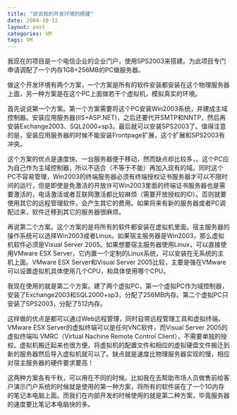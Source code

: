 ```yaml
---
title: "说说我的开发环境的搭建"
date: 2004-10-12
layout: post
categories: VM
tags: VM
---
```


我现在的项目是一个电信企业的企业门户，使用SPS2003来搭建。为此项目专门申请调配了一个内存1GB+256MB的PC做服务器。

做这个开发环境有两个方案，一个方案是所有的软件安装都安装在这个物理服务器上面，另一种方案是在这个PC上面做若干个虚拟机，模拟真实的环境。

首先说说第一个方案。第一个方案需要将这个PC安装Win2003系统，并建成主域控制器。安装应用服务器(IIS+ASP.NET)，之后还要代开SMTP和NNTP，然后再安装Exchange2003、SQL2000+sp3。最后就可以安装SPS2003了。值得注意的是，安装应用服务器的时候不能安装Frontpage扩展，这个扩展和SPS2003有冲突。

这个方案的优点是速度快、一台服务器便于移动，然而缺点却比较多，。这个PC应为自己作为主域控制器，所以不适合（不等于不能）再加入现有的域。同时这个PC不容易管理，Win2003的终端服务器必须有终端授权证书服务器才可以不限时间的运行，但是即使是免激活的开放许可Win2003里面的终端证书服务器也是需要激活的，电话激活或者互联网激活都比较麻烦（需要开放授权的ID）。否则就要使用其它的远程管理软件，会产生其它的费用。如果将来有新的服务器或者PC调配过来，软件迁移到其它的服务器很麻烦。

再说第二个方案。这个方案的是将所有的软件都安装在虚拟机里面。宿主服务器的操作系统可以选择Win2003或者Linux。如果宿主服务器是Win2003，那么虚拟机软件必须是Visual Server 2005。如果想要宿主服务器使用Linux，可以直接使用VMware ESX Server，它内置一个定制的Linux系统，可以安装在无系统的主机上面。VMware ESX Server和Visual Server 2005比较，主要是强在VMware可以设置虚拟机具体使用几个CPU，和具体使用哪个CPU。

我现在使用的就是第二个方案。建了两个虚拟PC，第一个虚拟PC作为域控制器，安装了Exchange2003和SQL2000+sp3，分配了256MB内存。第二个虚拟PC只安装了SPS2003，分配了512内存。

这样做的优点是都可以通过Web远程管理，同时自带远程管理工具和虚拟终端。VMware ESX Server的虚拟终端可以是任何VNC软件，而Visual Server 2005的虚拟终端叫 VMRC（Virtual Nachine Remote Control Client），不需要单独的授权。虚拟机搬迁起来也很方便，将虚拟机的配置文件和相应的虚拟硬盘文件搬迁到新的服务器然后导入虚拟机就可以了。缺点就是速度比物理服务器实现的慢，相应对宿主服务器的硬件要求要高！

这两种方案各有千秋，可以用在不同的时候。比如我在去帮助市场人员做售前给客户演示门户系统的时候就是使用的第一种方案，将所有的软件装在了一个1G内存的笔记本电脑上面。而我们在内部开发的时候使用的就是第二种方案，毕竟服务器的速度要比笔记本电脑快的多。
